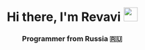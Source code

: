 <h1 align="center">Hi there, I'm Revavi</a> 
<img src="https://github.com/blackcater/blackcater/raw/main/images/Hi.gif" height="32"/></h1>
<h3 align="center">Programmer from Russia 🇷🇺</h3>
